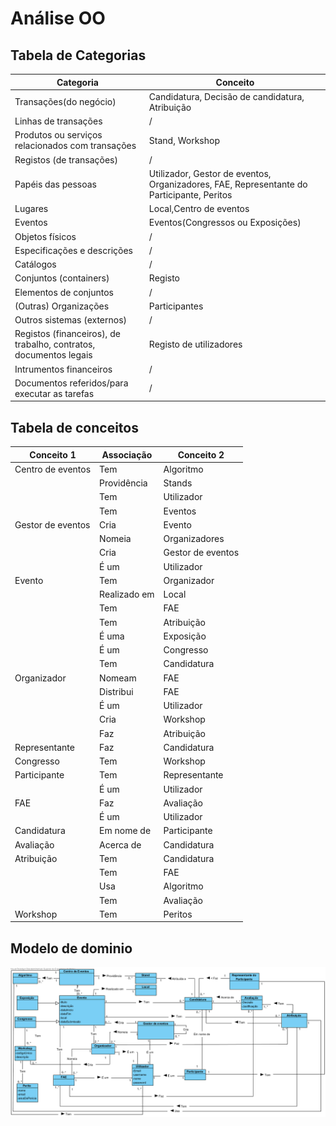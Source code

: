 # Análise OO
## Tabela de Categorias
| Categoria                                                         | Conceito |
|-------------------------------------------------------------------|----------|
| Transações(do negócio)                                            |Candidatura, Decisão de candidatura, Atribuição|
| Linhas de transações                                              |     /    |
| Produtos ou serviços relacionados com transações                  |   Stand, Workshop    |
| Registos (de transações)                                          |     /    |
| Papéis das pessoas                                                |Utilizador, Gestor de eventos, Organizadores, FAE, Representante do Participante, Peritos|
| Lugares                                                           |Local,Centro de eventos|
| Eventos                                                           |Eventos(Congressos ou Exposições)   |
| Objetos físicos                                                   |     /    |
| Especificações e descrições                                       |     /    |
| Catálogos                                                         |     /    |
| Conjuntos (containers)                                            |Registo   |
| Elementos de conjuntos                                            |     /    |
| (Outras) Organizações                                             |Participantes|
| Outros sistemas (externos)                                        |     /    |
| Registos (financeiros), de trabalho, contratos, documentos legais |Registo de utilizadores|
| Intrumentos financeiros                                           |     /    |
| Documentos referidos/para executar as tarefas                     |     /    |

## Tabela de conceitos

| Conceito 1                                           | Associação    | Conceito 2         |
|------------------------------------------------------|---------------|--------------------|
| Centro de eventos                                    | Tem           | Algoritmo          |
|                                                      | Providência   | Stands             |
|                                                      | Tem           | Utilizador         |  
|                                                      | Tem           | Eventos            |
| Gestor de eventos                                    | Cria          | Evento             |
|                                                      | Nomeia        | Organizadores      |
|                                                      | Cria          | Gestor de eventos  |
|                                                      | É um          | Utilizador         |
| Evento                                               | Tem           | Organizador        |
|                                                      | Realizado em  | Local              |
|                                                      | Tem           | FAE                |
|                                                      | Tem           | Atribuição         |
|                                                      | É uma         | Exposição          |
|                                                      | É um          | Congresso          |
|                                                      | Tem           | Candidatura        |
| Organizador                                          | Nomeam        | FAE                |
|                                                      | Distribui     | FAE                |
|                                                      | É um          | Utilizador         |
|                                                      | Cria          | Workshop           |
|                                                      | Faz           | Atribuição         |
| Representante                                        | Faz           | Candidatura        |
| Congresso                                            | Tem           | Workshop           |
| Participante                                         | Tem           | Representante      |
|                                                      | É um          | Utilizador         |
| FAE                                                  | Faz           | Avaliação          |
|                                                      | É um          | Utilizador         |
| Candidatura                                          | Em nome de    | Participante       |
| Avaliação                                            | Acerca de     | Candidatura        |
| Atribuição                                           | Tem           | Candidatura        |
|                                                      | Tem           | FAE                |
|                                                      | Usa           | Algoritmo          |
|                                                      | Tem           | Avaliação          |
| Workshop                                             | Tem           | Peritos            |

## Modelo de dominio
![Análise_OO.png](Imagens/Análise_OO.png)
